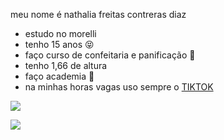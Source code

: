  meu nome é nathalia freitas contreras diaz

* estudo no morelli
* tenho 15 anos 😝
* faço curso de confeitaria e panificação 🍩
* tenho 1,66 de altura
* faço academia 💪
* na minhas horas vagas uso sempre o [TIKTOK](https://www.tiktok.com/BR)




![](https://media1.tenor.com/m/PKKCAakpBZIAAAAC/neyney-neymar.gif)



![](https://media.tenor.com/FbIEm5UJ28sAAAAi/spiderman-tom-holland.gif)
